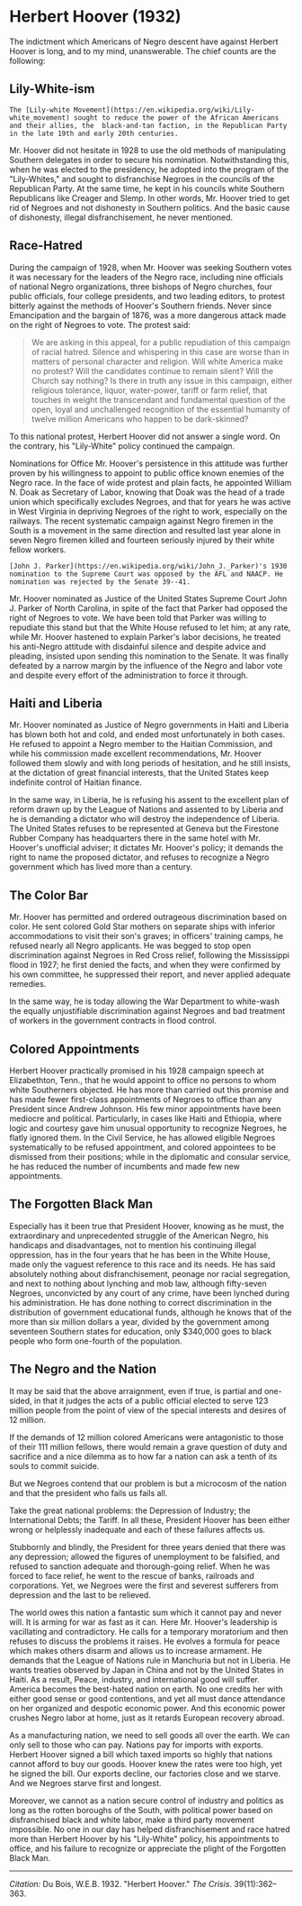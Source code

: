 <!--
title:   Herbert Hoover
author:  Du Bois, W.E.B.
journal: The Crisis
year:    1932
volume:  39
issue:   11
pages:   362-363
-->
# Herbert Hoover (1932)

 The indictment which Americans of Negro descent have against Herbert Hoover is long, and to my mind, unanswerable. The chief counts are the following:

## Lily-White-ism
```{margin}
The [Lily-white Movement](https://en.wikipedia.org/wiki/Lily-white_movement) sought to reduce the power of the African Americans and their allies, the  black-and-tan faction, in the Republican Party in the late 19th and early 20th centuries.
```

Mr. Hoover did not hesitate in 1928 to use the old methods of manipulating Southern delegates in order to secure his nomination. Notwithstanding this, when he was elected to the presidency, he adopted into the program of the "Lily-Whites," and sought to disfranchise Negroes in the councils of the Republican Party. At the same time, he kept in his councils white Southern Republicans like Creager and Slemp. In other words, Mr. Hoover tried to get rid of Negroes and not dishonesty in Southern politics. And the basic cause of dishonesty, illegal disfranchisement, he never mentioned.

 ## Race-Hatred

During the campaign of 1928, when Mr. Hoover was seeking Southern votes it was necessary for the leaders of the Negro race, including nine officials of national Negro organizations, three bishops of Negro churches, four public officials, four college presidents, and two leading editors, to protest bitterly against the methods of Hoover's Southern friends. Never since Emancipation and the bargain of 1876, was a more dangerous attack made on the right of Negroes to vote. The protest said:

> We are asking in this appeal, for a public repudiation of this campaign of racial hatred. Silence and whispering in this case are worse than in matters of personal character and religion. Will white America make no protest? Will the candidates continue to remain silent? Will the Church say nothing? Is there in truth any issue in this campaign, either religious tolerance, liquor, water-power, tariff or farm relief, that touches in weight the transcendant and fundamental question of the open, loyal and unchallenged recognition of the essential humanity of twelve million Americans who happen to be dark-skinned?

To this national protest, Herbert Hoover did not answer a single word. On the contrary, his "Lily-White" policy continued the campaign.

Nominations for Office Mr. Hoover's persistence in this attitude was further proven by his willingness to appoint to public office known enemies of the Negro race. In the face of wide protest and plain facts, he appointed William N. Doak as Secretary of Labor, knowing that Doak was the head of a trade union which specifically excludes Negroes, and that for years he was active in West Virginia in depriving Negroes of the right to work, especially on the railways. The recent systematic campaign against Negro firemen in the South is a movement in the same direction and resulted last year alone in seven Negro firemen killed and fourteen seriously injured by their white fellow workers.

```{margin}
[John J. Parker](https://en.wikipedia.org/wiki/John_J._Parker)'s 1930 nomination to the Supreme Court was opposed by the AFL and NAACP. He nomination was rejected by the Senate 39--41.
```

Mr. Hoover nominated as Justice of the United States Supreme Court John J. Parker of North Carolina, in spite of the fact that Parker had opposed the right of Negroes to vote. We have been told that Parker was willing to repudiate this stand but that the White House refused to let him; at any rate, while Mr. Hoover hastened to explain Parker's labor decisions, he treated his anti-Negro attitude with disdainful silence and despite advice and pleading, insisted upon sending this nomination to the Senate. It was finally defeated by a narrow margin by the influence of the Negro and labor vote and despite every effort of the administration to force it through.

## Haiti and Liberia

 Mr. Hoover nominated as Justice of Negro governments in Haiti and Liberia has blown both hot and cold, and ended most unfortunately in both cases. He refused to appoint a Negro member to the Haitian Commission, and while his commission made excellent recommendations, Mr. Hoover followed them slowly and with long periods of hesitation, and he still insists, at the dictation of great financial interests, that the United States keep indefinite control of Haitian finance.

In the same way, in Liberia, he is refusing his assent to the excellent plan of reform drawn up by the League of Nations and assented to by Liberia and he is demanding a dictator who will destroy the independence of Liberia. The United States refuses to be represented at Geneva but the Firestone Rubber Company has headquarters there in the same hotel with Mr. Hoover's unofficial adviser; it dictates Mr. Hoover's policy; it demands the right to name the proposed dictator, and refuses to recognize a Negro government which has lived more than a century.

 ## The Color Bar

Mr. Hoover has permitted and ordered outrageous discrimination based on color. He sent colored Gold Star mothers on separate ships with inferior accommodations to visit their son's graves; in officers' training camps, he refused nearly all Negro applicants. He was begged to stop open discrimination against Negroes in Red Cross relief, following the Mississippi flood in 1927; he first denied the facts, and when they were confirmed by his own committee, he suppressed their report, and never applied adequate remedies.

In the same way, he is today allowing the War Department to white-wash the equally unjustifiable discrimination against Negroes and bad treatment of workers in the government contracts in flood control.

## Colored Appointments

Herbert Hoover practically promised in his 1928 campaign speech at Elizabethton, Tenn., that he would appoint to office no persons to whom white Southerners objected. He has more than carried out this promise and has made fewer first-class appointments of Negroes to office than any President since Andrew Johnson. His few minor appointments have been mediocre and political. Particularly, in cases like Haiti and Ethiopia, where logic and courtesy gave him unusual opportunity to recognize Negroes, he flatly ignored them. In the Civil Service, he has allowed eligible Negroes systematically to be refused appointment, and colored appointees to be dismissed from their positions; while in the diplomatic and consular service, he has reduced the number of incumbents and made few new appointments.

## The Forgotten Black Man

Especially has it been true that President Hoover, knowing as he must, the extraordinary and unprecedented struggle of the American Negro, his handicaps and disadvantages, not to mention his continuing illegal oppression, has in the four years that he has been in the White House, made only the vaguest reference to this race and its needs. He has said absolutely nothing about disfranchisement, peonage nor racial segregation, and next to nothing about lynching and mob law, although fifty-seven Negroes, unconvicted by any court of any crime, have been lynched during his administration. He has done nothing to correct discrimination in the distribution of government educational funds, although he knows that of the more than six million dollars a year, divided by the government among seventeen Southern states for education, only $340,000 goes to black people who form one-fourth of the population.

## The Negro and the Nation

It may be said that the above arraignment, even if true, is partial and one-sided, in that it judges the acts of a public official elected to serve 123 million people from the point of view of the special interests and desires of 12 million.

If the demands of 12 million colored Americans were antagonistic to those of their 111 million fellows, there would remain a grave question of duty and sacrifice and a nice dilemma as to how far a nation can ask a tenth of its souls to commit suicide.

But we Negroes contend that our problem is but a microcosm of the nation and that the president who fails us fails all.

Take the great national problems: the Depression of Industry; the International Debts; the Tariff. In all these, President Hoover has been either wrong or helplessly inadequate and each of these failures affects us.

Stubbornly and blindly, the President for three years denied that there was any depression; allowed the figures of unemployment to be falsified, and refused to sanction adequate and thorough-going relief. When he was forced to face relief, he went to the rescue of banks, railroads and corporations. Yet, we Negroes were the first and severest sufferers from depression and the last to be relieved.

The world owes this nation a fantastic sum which it cannot pay and never will. It is arming for war as fast as it can. Here Mr. Hoover's leadership is vacillating and contradictory. He calls for a temporary moratorium and then refuses to discuss the problems it raises. He evolves a formula for peace which makes others disarm and allows us to increase armament. He demands that the League of Nations rule in Manchuria but not in Liberia. He wants treaties observed by Japan in China and not by the United States in Haiti. As a result, Peace, industry, and international good will suffer. America becomes the best-hated nation on earth. No one credits her with either good sense or good contentions, and yet all must dance attendance on her organized and despotic economic power. And this economic power crushes Negro labor at home, just as it retards European recovery abroad.

As a manufacturing nation, we need to sell goods all over the earth. We can only sell to those who can pay. Nations pay for imports with exports. Herbert Hoover signed a bill which taxed imports so highly that nations cannot afford to buy our goods. Hoover knew the rates were too high, yet he signed the bill. Our exports decline, our factories close and we starve. And we Negroes starve first and longest.

Moreover, we cannot as a nation secure control of industry and politics as long as the rotten boroughs of the South, with political power based on disfranchised black and white labor, make a third party movement impossible. No one in our day has helped disfranchisement and race hatred more than Herbert Hoover by his "Lily-White" policy, his appointments to office, and his failure to recognize or appreciate the plight of the Forgotten Black Man.

_________________
*Citation:* Du Bois, W.E.B. 1932. "Herbert Hoover." *The Crisis*. 39(11):362&ndash;363.